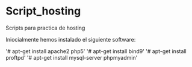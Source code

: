 Script_hosting
==============

Scripts para practica de hosting

Iniocialmente hemos instalado el siguiente software:

'# apt-get install apache2 php5'
'# apt-get install bind9'
'# apt-get install proftpd'
'# apt-get install mysql-server phpmyadmin'


